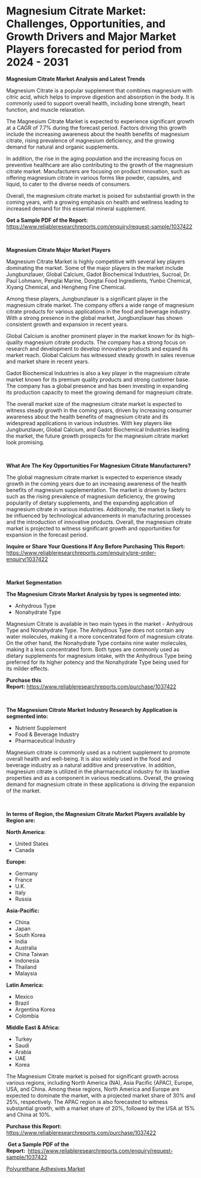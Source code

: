 <p><h1>Magnesium Citrate Market: Challenges, Opportunities, and Growth Drivers and Major Market Players forecasted for period from 2024 - 2031</h1></p><p><strong>Magnesium Citrate Market Analysis and Latest Trends</strong></p>
<p><p>Magnesium Citrate is a popular supplement that combines magnesium with citric acid, which helps to improve digestion and absorption in the body. It is commonly used to support overall health, including bone strength, heart function, and muscle relaxation.</p><p>The Magnesium Citrate Market is expected to experience significant growth at a CAGR of 7.7% during the forecast period. Factors driving this growth include the increasing awareness about the health benefits of magnesium citrate, rising prevalence of magnesium deficiency, and the growing demand for natural and organic supplements.</p><p>In addition, the rise in the aging population and the increasing focus on preventive healthcare are also contributing to the growth of the magnesium citrate market. Manufacturers are focusing on product innovation, such as offering magnesium citrate in various forms like powder, capsules, and liquid, to cater to the diverse needs of consumers.</p><p>Overall, the magnesium citrate market is poised for substantial growth in the coming years, with a growing emphasis on health and wellness leading to increased demand for this essential mineral supplement.</p></p>
<p><strong>Get a Sample PDF of the Report:&nbsp;</strong> <a href="https://www.reliableresearchreports.com/enquiry/request-sample/1037422">https://www.reliableresearchreports.com/enquiry/request-sample/1037422</a></p>
<p>&nbsp;</p>
<p><strong>Magnesium Citrate Major Market Players</strong></p>
<p><p>Magnesium Citrate Market is highly competitive with several key players dominating the market. Some of the major players in the market include Jungbunzlauer, Global Calcium, Gadot Biochemical Industries, Sucroal, Dr. Paul Lohmann, Penglai Marine, Dongtai Food Ingredients, Yunbo Chemical, Xiyang Chemical, and Hengheng Fine Chemical.</p><p>Among these players, Jungbunzlauer is a significant player in the magnesium citrate market. The company offers a wide range of magnesium citrate products for various applications in the food and beverage industry. With a strong presence in the global market, Jungbunzlauer has shown consistent growth and expansion in recent years.</p><p>Global Calcium is another prominent player in the market known for its high-quality magnesium citrate products. The company has a strong focus on research and development to develop innovative products and expand its market reach. Global Calcium has witnessed steady growth in sales revenue and market share in recent years.</p><p>Gadot Biochemical Industries is also a key player in the magnesium citrate market known for its premium quality products and strong customer base. The company has a global presence and has been investing in expanding its production capacity to meet the growing demand for magnesium citrate.</p><p>The overall market size of the magnesium citrate market is expected to witness steady growth in the coming years, driven by increasing consumer awareness about the health benefits of magnesium citrate and its widespread applications in various industries. With key players like Jungbunzlauer, Global Calcium, and Gadot Biochemical Industries leading the market, the future growth prospects for the magnesium citrate market look promising.</p></p>
<p>&nbsp;</p>
<p><strong>What Are The Key Opportunities For Magnesium Citrate Manufacturers?</strong></p>
<p><p>The global magnesium citrate market is expected to experience steady growth in the coming years due to an increasing awareness of the health benefits of magnesium supplementation. The market is driven by factors such as the rising prevalence of magnesium deficiency, the growing popularity of dietary supplements, and the expanding application of magnesium citrate in various industries. Additionally, the market is likely to be influenced by technological advancements in manufacturing processes and the introduction of innovative products. Overall, the magnesium citrate market is projected to witness significant growth and opportunities for expansion in the forecast period.</p></p>
<p><strong>Inquire or Share Your Questions If Any Before Purchasing This Report:</strong> <a href="https://www.reliableresearchreports.com/enquiry/pre-order-enquiry/1037422">https://www.reliableresearchreports.com/enquiry/pre-order-enquiry/1037422</a></p>
<p>&nbsp;</p>
<p><strong>Market Segmentation</strong></p>
<p><strong>The Magnesium Citrate Market Analysis by types is segmented into:</strong></p>
<p><ul><li>Anhydrous Type</li><li>Nonahydrate Type</li></ul></p>
<p><p>Magnesium Citrate is available in two main types in the market - Anhydrous Type and Nonahydrate Type. The Anhydrous Type does not contain any water molecules, making it a more concentrated form of magnesium citrate. On the other hand, the Nonahydrate Type contains nine water molecules, making it a less concentrated form. Both types are commonly used as dietary supplements for magnesium intake, with the Anhydrous Type being preferred for its higher potency and the Nonahydrate Type being used for its milder effects.</p></p>
<p><strong>Purchase this Report:&nbsp;</strong><a href="https://www.reliableresearchreports.com/purchase/1037422">https://www.reliableresearchreports.com/purchase/1037422</a></p>
<p>&nbsp;</p>
<p><strong>The Magnesium Citrate Market Industry Research by Application is segmented into:</strong></p>
<p><ul><li>Nutrient Supplement</li><li>Food & Beverage Industry</li><li>Pharmaceutical Industry</li></ul></p>
<p><p>Magnesium citrate is commonly used as a nutrient supplement to promote overall health and well-being. It is also widely used in the food and beverage industry as a natural additive and preservative. In addition, magnesium citrate is utilized in the pharmaceutical industry for its laxative properties and as a component in various medications. Overall, the growing demand for magnesium citrate in these applications is driving the expansion of the market.</p></p>
<p>&nbsp;</p>
<p><strong>In terms of Region, the Magnesium Citrate Market Players available by Region are:</strong></p>
<p>
    <p> <strong> North America: </strong>
        <ul>
            <li>United States</li>
            <li>Canada</li>
        </ul>
        </p> 
    <p> <strong> Europe: </strong>
        <ul>
            <li>Germany</li>
            <li>France</li>
            <li>U.K.</li>
            <li>Italy</li>
            <li>Russia</li>
        </ul>
        </p> 
    <p> <strong> Asia-Pacific: </strong>
        <ul>
            <li>China</li>
            <li>Japan</li>
            <li>South Korea</li>
            <li>India</li>
            <li>Australia</li>
            <li>China Taiwan</li>
            <li>Indonesia</li>
            <li>Thailand</li>
            <li>Malaysia</li>
        </ul>
        </p> 
    <p> <strong> Latin America: </strong>
        <ul>
            <li>Mexico</li>
            <li>Brazil</li>
            <li>Argentina Korea</li>
            <li>Colombia</li>
        </ul>
        </p> 
    <p> <strong> Middle East & Africa: </strong>
        <ul>
            <li>Turkey</li>
            <li>Saudi</li>
            <li>Arabia</li>
            <li>UAE</li>
            <li>Korea</li>
        </ul>
    </p>
    </p>
<p><p>The Magnesium Citrate market is poised for significant growth across various regions, including North America (NA), Asia Pacific (APAC), Europe, USA, and China. Among these regions, North America and Europe are expected to dominate the market, with a projected market share of 30% and 25%, respectively. The APAC region is also forecasted to witness substantial growth, with a market share of 20%, followed by the USA at 15% and China at 10%.</p></p>
<p><strong>Purchase this Report: </strong><a href="https://www.reliableresearchreports.com/purchase/1037422">https://www.reliableresearchreports.com/purchase/1037422</a></p>
<p>&nbsp;<strong>Get a Sample PDF of the Report:&nbsp;&nbsp;</strong><a href="https://www.reliableresearchreports.com/enquiry/request-sample/1037422">https://www.reliableresearchreports.com/enquiry/request-sample/1037422</a></p>
<p><strong></strong></p>
<p><p><a href="https://github.com/Whitneyboyettebo9kiw7yr13/Market-Research-Report-List-1/blob/main/polyurethane-adhesives-market.md">Polyurethane Adhesives Market</a></p></p>
